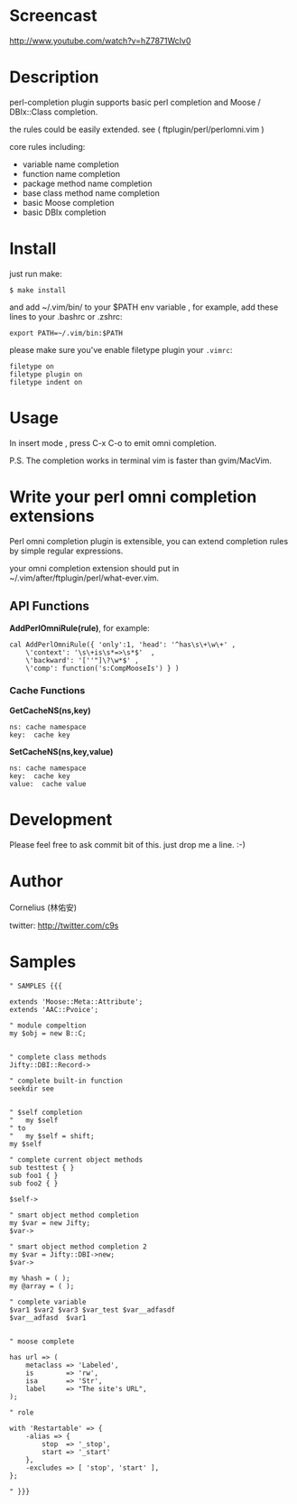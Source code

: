 
Screencast
==========

http://www.youtube.com/watch?v=hZ7871WcIv0


Description
===========

perl-completion plugin supports basic perl completion and Moose / DBIx::Class completion.

the rules could be easily extended. see ( ftplugin/perl/perlomni.vim )

core rules including:

* variable name completion
* function name completion
* package method name completion
* base class method name completion
* basic Moose completion
* basic DBIx completion

Install
========

just run make:

    $ make install

and add ~/.vim/bin/ to your $PATH env variable , for example, add these lines to your .bashrc or .zshrc:

    export PATH=~/.vim/bin:$PATH

please make sure you've enable filetype plugin your `.vimrc`:

    filetype on
    filetype plugin on
    filetype indent on

Usage
=====

In insert mode , press C-x C-o to emit omni completion.

P.S. The completion works in terminal vim is faster than gvim/MacVim.

Write your perl omni completion extensions
=========================================

Perl omni completion plugin is extensible, you can extend completion rules by
simple regular expressions.

your omni completion extension should put in ~/.vim/after/ftplugin/perl/what-ever.vim.

## API Functions

**AddPerlOmniRule(rule)**, for example:

    cal AddPerlOmniRule({ 'only':1, 'head': '^has\s\+\w\+' , 
        \'context': '\s\+is\s*=>\s*$'  , 
        \'backward': '[''"]\?\w*$' , 
        \'comp': function('s:CompMooseIs') } )

### Cache Functions

**GetCacheNS(ns,key)**

    ns: cache namespace
    key:  cache key

**SetCacheNS(ns,key,value)**

    ns: cache namespace
    key:  cache key
    value:  cache value



Development
===========

Please feel free to ask commit bit of this. just drop me a line. :-)


Author
======

Cornelius (林佑安) 

twitter:  http://twitter.com/c9s

Samples
=======


    " SAMPLES {{{

    extends 'Moose::Meta::Attribute';
    extends 'AAC::Pvoice';

    " module compeltion
    my $obj = new B::C;


    " complete class methods
    Jifty::DBI::Record->

    " complete built-in function
    seekdir see


    " $self completion
    "   my $self
    " to 
    "   my $self = shift;
    my $self

    " complete current object methods
    sub testtest { }
    sub foo1 { }
    sub foo2 { }

    $self->

    " smart object method completion
    my $var = new Jifty;
    $var->

    " smart object method completion 2
    my $var = Jifty::DBI->new;
    $var->

    my %hash = ( );
    my @array = ( );

    " complete variable
    $var1 $var2 $var3 $var_test $var__adfasdf
    $var__adfasd  $var1 


    " moose complete

    has url => (
        metaclass => 'Labeled',
        is        => 'rw',
        isa       => 'Str',
        label     => "The site's URL",
    );

    " role

    with 'Restartable' => {
        -alias => {
            stop  => '_stop',
            start => '_start'
        },
        -excludes => [ 'stop', 'start' ],
    };

    " }}}
